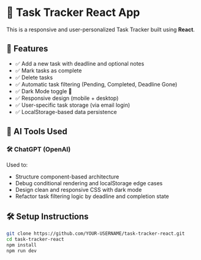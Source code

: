 # 🧠 Task Tracker React App

This is a responsive and user-personalized Task Tracker built using **React**.

## 🚀 Features

- ✅ Add a new task with deadline and optional notes
- ✅ Mark tasks as complete
- ✅ Delete tasks
- ✅ Automatic task filtering (Pending, Completed, Deadline Gone)
- ✅ Dark Mode toggle 🌙
- ✅ Responsive design (mobile + desktop)
- ✅ User-specific task storage (via email login)
- ✅ LocalStorage-based data persistence

## 🧪 AI Tools Used

### 🛠 ChatGPT (OpenAI)
Used to:
- Structure component-based architecture
- Debug conditional rendering and localStorage edge cases
- Design clean and responsive CSS with dark mode
- Refactor task filtering logic by deadline and completion state

## 🛠 Setup Instructions

```bash
git clone https://github.com/YOUR-USERNAME/task-tracker-react.git
cd task-tracker-react
npm install
npm run dev
